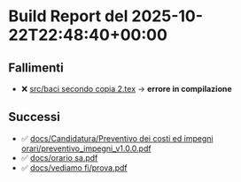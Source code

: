 # Build Report del 2025-10-22T22:48:40+00:00

## Fallimenti
- ❌ [src/baci secondo copia 2.tex](https://github.com/sass0lino/DocuTex/actions/runs/18732011295) → **errore in compilazione**

## Successi
- ✅ [docs/Candidatura/Preventivo dei costi ed impegni orari/preventivo_impegni_v1.0.0.pdf](docs/Candidatura/Preventivo%20dei%20costi%20ed%20impegni%20orari/preventivo_impegni_v1.0.0.pdf)
- ✅ [docs/orario sa.pdf](docs/orario%20sa.pdf)
- ✅ [docs/vediamo fi/prova.pdf](docs/vediamo%20fi/prova.pdf)
